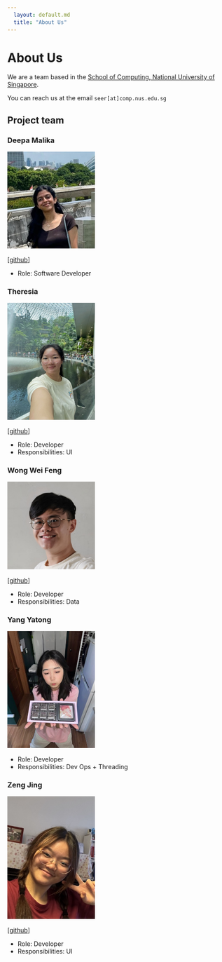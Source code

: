 ```yaml
---
  layout: default.md
  title: "About Us"
---
```


# About Us

We are a team based in the [School of Computing, National University of Singapore](http://www.comp.nus.edu.sg).

You can reach us at the email `seer[at]comp.nus.edu.sg`

## Project team

### Deepa Malika

<img src="images/deepa-m1.png" width="200px">

[[github](https://github.com/deepa-m1)]

* Role: Software Developer

### Theresia

<img src="images/theresiaong.png" width="200px">

[[github](http://github.com/theresiaong)]

* Role: Developer
* Responsibilities: UI

### Wong Wei Feng

<img src="images/hypovolemic.png" width="200px">

[[github](http://github.com/Hypovolemic)]

* Role: Developer
* Responsibilities: Data

### Yang Yatong

<img src="images/yalasoo.png" width="200px">

* Role: Developer
* Responsibilities: Dev Ops + Threading

### Zeng Jing

<img src="images/zjaoyuki.png" width="200px">

[[github](http://github.com/zjaoyuki)]

* Role: Developer
* Responsibilities: UI
